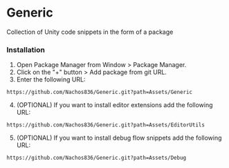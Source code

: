 # Generic
Collection of Unity code snippets in the form of a package

### Installation
1. Open Package Manager from Window > Package Manager.
2. Click on the "+" button > Add package from git URL.
3. Enter the following URL:

```
https://github.com/Nachos836/Generic.git?path=Assets/Generic
```

4. (OPTIONAL) If you want to install editor extensions add the following URL:

```
https://github.com/Nachos836/Generic.git?path=Assets/EditorUtils
```

5. (OPTIONAL) If you want to install debug flow snippets add the following URL:

```
https://github.com/Nachos836/Generic.git?path=Assets/Debug
```
